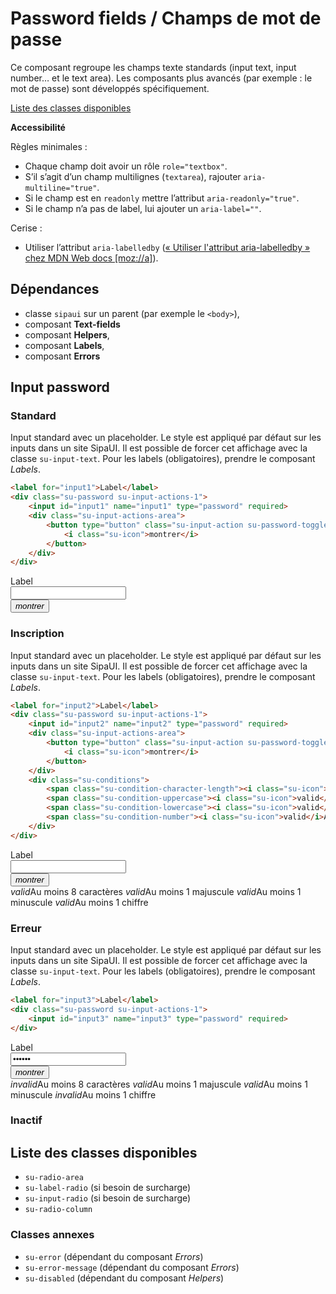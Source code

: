 # Password fields / Champs de mot de passe

Ce composant regroupe les champs texte standards (input text, input number… et le text area). Les composants plus avancés (par exemple&nbsp;: le mot de passe) sont développés spécifiquement.

<a href="#liste-classes" target="_self" class="link-button">Liste des classes disponibles</a>

**Accessibilité**

Règles minimales&nbsp;:
- Chaque champ doit avoir un rôle `role="textbox"`.
- S’il s’agit d’un champ multilignes (`textarea`), rajouter `aria-multiline="true"`.
- Si le champ est en `readonly` mettre l’attribut `aria-readonly="true"`.
- Si le champ n’a pas de label, lui ajouter un `aria-label=""`.

Cerise&nbsp;:
- Utiliser l’attribut `aria-labelledby` (<a href="https://developer.mozilla.org/fr/docs/Accessibilité/ARIA/Techniques_ARIA/Utiliser_l_attribut_aria-labelledby" target="_blank" rel="noopener">«&nbsp;Utiliser l'attribut aria-labelledby&nbsp;» chez MDN Web docs [moz://a]</a>).

<div class="dependances">

## Dépendances
- classe `sipaui` sur un parent (par exemple le `<body>`),
- composant **Text-fields**
- composant **Helpers**,
- composant **Labels**,
- composant **Errors**

</div>

<!-- STORY -->

## Input password


### Standard
Input standard avec un placeholder. Le style est appliqué par défaut sur les inputs dans un site SipaUI. Il est possible de forcer cet affichage avec la classe `su-input-text`. Pour les labels (obligatoires), prendre le composant *Labels*.

```html
<label for="input1">Label</label>
<div class="su-password su-input-actions-1">
	<input id="input1" name="input1" type="password" required>
	<div class="su-input-actions-area">
		<button type="button" class="su-input-action su-password-toggle">
			<i class="su-icon">montrer</i>
		</button>
	</div>
</div>
```
<div class="sipaui">
	<label for="input1">Label</label>
	<div class="su-password su-input-actions-1">
		<input id="input1" name="input1" type="password" required>
		<div class="su-input-actions-area">
			<button type="button" class="su-input-action su-password-toggle">
				<i class="su-icon">montrer</i>
			</button>
		</div>
	</div>
</div>

### Inscription
Input standard avec un placeholder. Le style est appliqué par défaut sur les inputs dans un site SipaUI. Il est possible de forcer cet affichage avec la classe `su-input-text`. Pour les labels (obligatoires), prendre le composant *Labels*.

```html
<label for="input2">Label</label>
<div class="su-password su-input-actions-1">
	<input id="input2" name="input2" type="password" required>
	<div class="su-input-actions-area">
		<button type="button" class="su-input-action su-password-toggle">
			<i class="su-icon">montrer</i>
		</button>
	</div>
	<div class="su-conditions">
		<span class="su-condition-character-length"><i class="su-icon">valid</i>Au moins 8 caractères</span>	
		<span class="su-condition-uppercase"><i class="su-icon">valid</i>Au moins 1 majuscule</span>	
		<span class="su-condition-lowercase"><i class="su-icon">valid</i>Au moins 1 minuscule</span>	
		<span class="su-condition-number"><i class="su-icon">valid</i>Au moins 1 chiffre</span>	
	</div>
</div>
```
<div class="sipaui">
	<label for="input2">Label</label>
	<div class="su-password su-input-actions-1">
		<input id="input2" name="input2" type="password" required>
		<div class="su-input-actions-area">
			<button type="button" class="su-input-action su-password-toggle">
				<i class="su-icon">montrer</i>
			</button>
		</div>
		<div class="su-conditions">
			<span class="su-condition-character-length"><i class="su-icon">valid</i>Au moins 8 caractères</span>	
			<span class="su-condition-uppercase"><i class="su-icon">valid</i>Au moins 1 majuscule</span>	
			<span class="su-condition-lowercase"><i class="su-icon">valid</i>Au moins 1 minuscule</span>	
			<span class="su-condition-number"><i class="su-icon">valid</i>Au moins 1 chiffre</span>	
		</div>
	</div>
</div>


### Erreur
Input standard avec un placeholder. Le style est appliqué par défaut sur les inputs dans un site SipaUI. Il est possible de forcer cet affichage avec la classe `su-input-text`. Pour les labels (obligatoires), prendre le composant *Labels*.

```html
<label for="input3">Label</label>
<div class="su-password su-input-actions-1">
	<input id="input3" name="input3" type="password" required>
</div>
```
<div class="sipaui">
	<label for="input2">Label</label>
	<div class="su-password su-input-actions-1 su-error">
		<input id="input3" name="input3" type="password" required value="Erreur">
		<div class="su-input-actions-area">
			<button type="button" class="su-input-action su-password-toggle">
				<i class="su-icon">montrer</i>
			</button>
		</div>
		<div class="su-conditions">
			<span class="su-condition-character-length su-conditions-error"><i class="su-icon">invalid</i>Au moins 8 caractères</span>	
			<span class="su-condition-uppercase su-conditions-success"><i class="su-icon">valid</i>Au moins 1 majuscule</span>	
			<span class="su-condition-lowercase su-conditions-success"><i class="su-icon">valid</i>Au moins 1 minuscule</span>	
			<span class="su-condition-number su-conditions-error"><i class="su-icon">invalid</i>Au moins 1 chiffre</span>	
		</div>
	</div>
</div>


### Inactif


<div id="liste-classes" class="control-titres">

## Liste des classes disponibles
- `su-radio-area`
- `su-label-radio` (si besoin de surcharge)
- `su-input-radio` (si besoin de surcharge)
- `su-radio-column`

### Classes annexes
- `su-error` (dépendant du composant *Errors*)
- `su-error-message` (dépendant du composant *Errors*)
- `su-disabled` (dépendant du composant *Helpers*)

</div>

